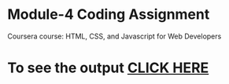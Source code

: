 

# Module-4 Coding Assignment

Coursera course: HTML, CSS, and Javascript for Web Developers

# To see the output [CLICK HERE](https://gptankit159.github.io/gptankit159/module-4/index.html)

